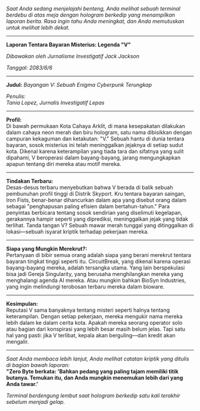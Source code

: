 _Saat Anda sedang menjelajahi benteng, Anda melihat sebuah terminal berdebu di atas meja dengan hologram berkedip yang menampilkan laporan berita. Rasa ingin tahu Anda meningkat, dan Anda memutuskan untuk melihat lebih dekat._

---

**Laporan Tentara Bayaran Misterius: Legenda "V"**

_Dibawakan oleh Jurnalisme Investigatif Jack Jackson_

_Tanggal: 2083/6/6_

---

**Judul:** _Bayangan V: Sebuah Enigma Cyberpunk Terungkap_

_Penulis:_  
_Tania Lopez, Jurnalis Investigatif Lepas_

---

**Profil:**  
Di bawah permukaan Kota Cahaya Arklit, di mana kesepakatan dilakukan dalam cahaya neon merah dan biru hologram, satu nama dibisikkan dengan campuran kekaguman dan ketakutan: "V." Sebuah hantu di dunia tentara bayaran, sosok misterius ini telah meninggalkan jejaknya di setiap sudut kota. Dikenal karena keterampilan yang tiada tara dan sifatnya yang sulit dipahami, V beroperasi dalam bayang-bayang, jarang mengungkapkan apapun tentang diri mereka atau motif mereka.

---

**Tindakan Terbaru:**  
Desas-desus terbaru menyebutkan bahwa V berada di balik sebuah pembunuhan profil tinggi di Distrik Skyport. Kru tentara bayaran saingan, Iron Fists, benar-benar dihancurkan dalam apa yang disebut orang dalam sebagai "penghapusan paling efisien dalam bertahun-tahun." Para penyintas berbicara tentang sosok sendirian yang diselimuti kegelapan, gerakannya hampir seperti yang diprediksi, meninggalkan jejak yang tidak terlihat. Tanda tangan V? Sebuah mawar merah tunggal yang ditinggalkan di lokasi—sebuah isyarat kriptik terhadap pekerjaan mereka.

---

**Siapa yang Mungkin Merekrut?:**  
Pertanyaan di bibir semua orang adalah siapa yang berani merekrut tentara bayaran tingkat tinggi seperti itu. CircuitBreak, yang dikenal karena operasi bayang-bayang mereka, adalah tersangka utama. Yang lain berspekulasi bisa jadi Gereja Singularity, yang berusaha menghilangkan mereka yang menghalangi agenda AI mereka. Atau mungkin bahkan BioSyn Industries, yang ingin melindungi terobosan terbaru mereka dalam bioware.

---

**Kesimpulan:**  
Reputasi V sama banyaknya tentang misteri seperti halnya tentang keterampilan. Dengan setiap pekerjaan, mereka mengukir nama mereka lebih dalam ke dalam cerita kota. Apakah mereka seorang operator solo atau bagian dari konspirasi yang lebih besar masih belum jelas. Tapi satu hal yang pasti: jika V terlibat, kepala akan berguling—dan kredit akan mengalir.

---

_Saat Anda membaca lebih lanjut, Anda melihat catatan kriptik yang ditulis di bagian bawah laporan:_  
**"Zero Byte berkata: 'Bahkan pedang yang paling tajam memiliki titik butanya. Temukan itu, dan Anda mungkin menemukan lebih dari yang Anda tawar.'**

_Terminal berdengung lembut saat hologram berkedip satu kali terakhir sebelum menjadi gelap._
